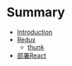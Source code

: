 # Summary

* [Introduction](README.md)
* [Redux](Redux)
    * [thunk](Redux/thunk.md)
* [部署React](部署React项目/run.md)
